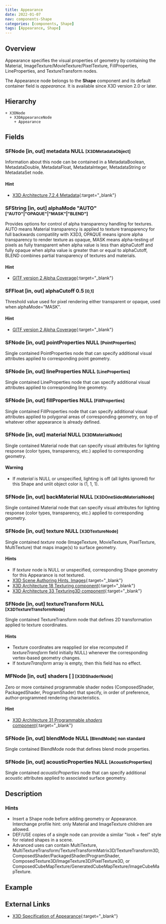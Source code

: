 ```yaml
---
title: Appearance
date: 2022-01-07
nav: components-Shape
categories: [components, Shape]
tags: [Appearance, Shape]
---
```

<style>
.post h3 {
  word-spacing: 0.2em;
}
</style>

## Overview

Appearance specifies the visual properties of geometry by containing the Material, ImageTexture/MovieTexture/PixelTexture, FillProperties, LineProperties, and TextureTransform nodes.

The Appearance node belongs to the **Shape** component and its default container field is *appearance.* It is available since X3D version 2.0 or later.

## Hierarchy

```
+ X3DNode
  + X3DAppearanceNode
    + Appearance
```

## Fields

### SFNode [in, out] **metadata** NULL <small>[X3DMetadataObject]</small>

Information about this node can be contained in a MetadataBoolean, MetadataDouble, MetadataFloat, MetadataInteger, MetadataString or MetadataSet node.

#### Hint

- [X3D Architecture 7.2.4 Metadata](https://www.web3d.org/specifications/X3Dv4Draft/ISO-IEC19775-1v4-CD1/Part01/components/core.html#Metadata){:target="_blank"}

### SFString [in, out] **alphaMode** "AUTO" <small>["AUTO"|"OPAQUE"|"MASK"|"BLEND"]</small>

Provides options for control of alpha transparency handling for textures. AUTO means Material transparency is applied to texture transparency for full backwards compatility with X3D3, OPAQUE means ignore alpha transparency to render texture as opaque, MASK means alpha-testing of pixels as fully transparent when alpha value is less than alphaCutoff and fully opaque when alpha value is greater than or equal to alphaCutoff, BLEND combines partial transparency of textures and materials.

#### Hint

- [GlTF version 2 Alpha Coverage](https://www.khronos.org/registry/glTF/specs/2.0/glTF-2.0.html#alpha-coverage){:target="_blank"}

### SFFloat [in, out] **alphaCutoff** 0.5 <small>[0,1]</small>

Threshold value used for pixel rendering either transparent or opaque, used when alphaMode="MASK".

#### Hint

- [GlTF version 2 Alpha Coverage](https://www.khronos.org/registry/glTF/specs/2.0/glTF-2.0.html#alpha-coverage){:target="_blank"}

### SFNode [in, out] **pointProperties** NULL <small>[PointProperties]</small>

Single contained PointProperties node that can specify additional visual attributes applied to corresponding point geometry.

### SFNode [in, out] **lineProperties** NULL <small>[LineProperties]</small>

Single contained LineProperties node that can specify additional visual attributes applied to corresponding line geometry.

### SFNode [in, out] **fillProperties** NULL <small>[FillProperties]</small>

Single contained FillProperties node that can specify additional visual attributes applied to polygonal areas of corresponding geometry, on top of whatever other appearance is already defined.

### SFNode [in, out] **material** NULL <small>[X3DMaterialNode]</small>

Single contained Material node that can specify visual attributes for lighting response (color types, transparency, etc.) applied to corresponding geometry.

#### Warning

- If *material* is NULL or unspecified, lighting is off (all lights ignored) for this Shape and unlit object color is (1, 1, 1).

### SFNode [in, out] **backMaterial** NULL <small>[X3DOneSidedMaterialNode]</small>

Single contained Material node that can specify visual attributes for lighting response (color types, transparency, etc.) applied to corresponding geometry.

### SFNode [in, out] **texture** NULL <small>[X3DTextureNode]</small>

Single contained *texture* node (ImageTexture, MovieTexture, PixelTexture, MultiTexture) that maps image(s) to surface geometry.

#### Hints

- If *texture* node is NULL or unspecified, corresponding Shape geometry for this Appearance is not textured.
- [X3D Scene Authoring Hints, Images](https://www.web3d.org/x3d/content/examples/X3dSceneAuthoringHints.html#Images){:target="_blank"}
- [X3D Architecture 18 Texturing component](https://www.web3d.org/specifications/X3Dv4Draft/ISO-IEC19775-1v4-CD1/Part01/components/texturing.html){:target="_blank"}
- [X3D Architecture 33 Texturing3D component](https://www.web3d.org/specifications/X3Dv4Draft/ISO-IEC19775-1v4-CD1/Part01/components/texture3D.html){:target="_blank"}

### SFNode [in, out] **textureTransform** NULL <small>[X3DTextureTransformNode]</small>

Single contained TextureTransform node that defines 2D transformation applied to texture coordinates.

#### Hints

- Texture coordinates are reapplied (or else recomputed if *textureTransform* field initially NULL) whenever the corresponding vertex-based geometry changes.
- If *textureTransform* array is empty, then this field has no effect.

### MFNode [in, out] **shaders** [ ] <small>[X3DShaderNode]</small>

Zero or more contained programmable shader nodes (ComposedShader, PackagedShader, ProgramShader) that specify, in order of preference, author-programmed rendering characteristics.

#### Hint

- [X3D Architecture 31 Programmable *shaders* component](https://www.web3d.org/specifications/X3Dv4Draft/ISO-IEC19775-1v4-CD1/Part01/components/*shaders*.html){:target="_blank"}

### SFNode [in, out] **blendMode** NULL <small>[BlendMode]</small> <small class="yellow">non standard</small>

Single contained BlendMode node that defines blend mode properties.

### SFNode [in, out] **acousticProperties** NULL <small>[AcousticProperties]</small>

Single contained *acousticProperties* node that can specify additional acoustic attributes applied to associated surface geometry.

## Description

### Hints

- Insert a Shape node before adding geometry or Appearance. Interchange profile hint: only Material and ImageTexture children are allowed.
- DEF/USE copies of a single node can provide a similar "look + feel" style for related shapes in a scene.
- Advanced uses can contain MultiTexture, MultiTextureTransform/TextureTransformMatrix3D/TextureTransform3D, ComposedShader/PackagedShader/ProgramShader, ComposedTexture3D/ImageTexture3D/PixelTexture3D, or ComposedCubeMapTexture/GeneratedCubeMapTexture/ImageCubeMapTexture.

## Example

<x3d-canvas src="https://create3000.github.io/media/examples/Shape/Appearance/Appearance.x3d" update="auto"></x3d-canvas>

## External Links

- [X3D Specification of Appearance](https://www.web3d.org/documents/specifications/19775-1/V4.0/Part01/components/shape.html#Appearance){:target="_blank"}
